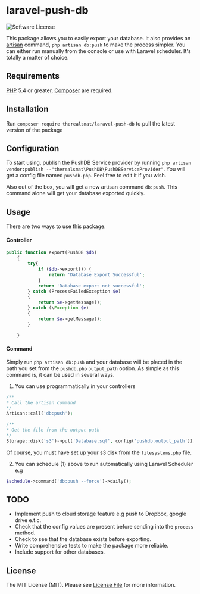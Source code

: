 # laravel-push-db

![Software License][ico-license]

This package allows you to easily export your database. It also provides an [artisan](https://laravel.com/docs/5.5/artisan#generating-commands) command, `php artisan db:push` to make the process simpler. You can either run manually from the console or use with Laravel scheduler. It's totally a matter of choice.


## Requirements
[PHP](https://php.net) 5.4 or greater, [Composer](https://getcomposer.org) are required.

## Installation
Run `composer require therealsmat/laravel-push-db` to pull the latest version of the package

## Configuration
To start using, publish the PushDB Service provider by running `php artisan vendor:publish --"therealsmat\PushDB\PushDBServiceProvider"`. 
You will get a config file named `pushdb.php`. Feel free to edit it if you wish.

Also out of the box, you will get a new artisan command `db:push`. This command alone will get your database exported quickly.

## Usage
There are two ways to use this package.

#### Controller
```php
public function export(PushDB $db)
    {
        try{
            if ($db->export()) {
                return 'Database Export Successful';
            }
            return 'Database export not successful';
        } catch (ProcessFailedException $e)
        {
            return $e->getMessage();
        } catch (\Exception $e)
        {
            return $e->getMessage();
        }

    }
```

#### Command
Simply run `php artisan db:push` and your database will be placed in the path you set from the `pushdb.php` `output_path` option.
As simple as this command is, it can be used in several ways. 

1. You can use programmatically in your controllers
```php
/**
* Call the artisan command
*/
Artisan::call('db:push');

/**
* Get the file from the output path
*/
Storage::disk('s3')->put('Database.sql', config('pushdb.output_path'));
```
Of course, you must have set up your s3 disk from the `filesystems.php` file.

2. You can schedule (1) above to run automatically using Laravel Scheduler e.g 

```php
$schedule->command('db:push --force')->daily();
```

## TODO
* Implement push to cloud storage feature e.g push to Dropbox, google drive e.t.c.
* Check that the config values are present before sending into the `process` method.
* Check to see that the database exists before exporting.
* Write comprehensive tests to make the package more reliable.
* Include support for other databases.

## License

The MIT License (MIT). Please see [License File](LICENSE.md) for more information.

[ico-version]: https://img.shields.io/packagist/v/therealsmat/laravel-ebulksms.svg?style=flat-square
[ico-license]: https://img.shields.io/badge/license-MIT-yellow.svg?style=flat-square
[ico-downloads]: https://img.shields.io/packagist/dt/therealsmat/laravel-ebulksmsr.svg?style=flat-square
